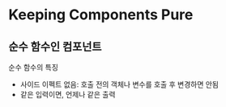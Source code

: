 # Keeping Components Pure

## 순수 함수인 컴포넌트
순수 함수의 특징
- 사이드 이펙트 없음: 호출 전의 객체나 변수를 호출 후 변경하면 안됨
- 같은 입력이면, 언제나 같은 출력